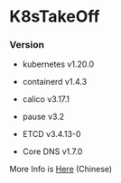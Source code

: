 # K8sTakeOff

### Version

* kubernetes v1.20.0
* containerd v1.4.3
* calico v3.17.1
* pause v3.2
* ETCD v3.4.13-0

* Core DNS v1.7.0



More Info is [Here](https://kagaya85.github.io/p/2020/%E4%BD%BF%E7%94%A8kubernetes-v1.20.0-%E4%B8%8E-containerd-%E9%85%8D%E7%BD%AEk8s%E9%9B%86%E7%BE%A4/) (Chinese)

